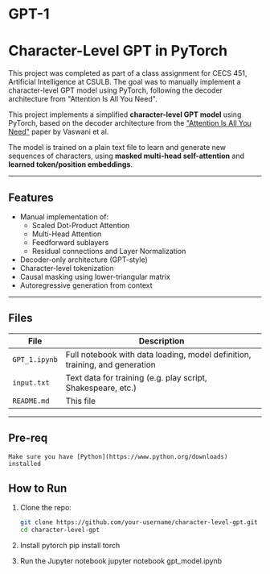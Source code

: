 # GPT-1

# Character-Level GPT in PyTorch

This project was completed as part of a class assignment for CECS 451, Artificial Intelligence at CSULB.
The goal was to manually implement a character-level GPT model using PyTorch, following the decoder architecture from "Attention Is All You Need".

This project implements a simplified **character-level GPT model** using PyTorch, based on the decoder architecture from the ["Attention Is All You Need"](https://arxiv.org/abs/1706.03762) paper by Vaswani et al.

The model is trained on a plain text file to learn and generate new sequences of characters, using **masked multi-head self-attention** and **learned token/position embeddings**.

---

## Features

- Manual implementation of:
  - Scaled Dot-Product Attention
  - Multi-Head Attention
  - Feedforward sublayers
  - Residual connections and Layer Normalization
- Decoder-only architecture (GPT-style)
- Character-level tokenization
- Causal masking using lower-triangular matrix
- Autoregressive generation from context

---

## Files

| File | Description |
|------|-------------|
| `GPT_1.ipynb` | Full notebook with data loading, model definition, training, and generation |
| `input.txt`       | Text data for training (e.g. play script, Shakespeare, etc.) |
| `README.md`       | This file |

---

## Pre-req
    Make sure you have [Python](https://www.python.org/downloads) installed

## How to Run

1. Clone the repo:
   ```bash
   git clone https://github.com/your-username/character-level-gpt.git
   cd character-level-gpt

2. Install pytorch
    pip install torch

3. Run the Jupyter notebook
    jupyter notebook gpt_model.ipynb
